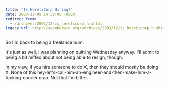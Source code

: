 ```yaml
---
title: "Is HeretiCorp Hiring?"
date: 2003-12-09 14:38:00 -0500
redirect_from:
  - /archives/2003/12/is_hereticorp_h.shtml
legacy_url: http://seankerwin.org/archives/2003/12/is_hereticorp_h.shtml
---
```

So I'm back to being a freelance bum.

It's just as well, I was planning on quitting Wednesday anyway. I'll admit to being a bit miffed about not being able to resign, though.

In my view, if you hire someone to do X, then they should mostly be doing X. None of this hey-let's-call-him-an-engineer-and-then-make-him-a-fucking-courier crap. Not that I'm bitter.
